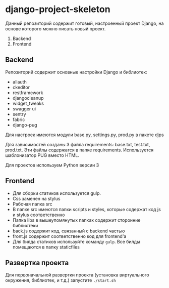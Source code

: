 # django-project-skeleton
Данный репозиторий содержит готовый, настроенный проект Django, на основе которого можно писать новый проект.

1. Backend
2. Frontend

## Backend

Репозиторий содержит основные настройки Django и библиотек:

- allauth
- ckeditor
- restframework
- djangocleanup
- widget_tweaks
- swagger ui
- sentry
- fabric
- django-pug

Для настроек имеются модули base.py, settings.py, prod.py в пакете djps

Для зависимостей созданы 3 файла requirements: base.txt, test.txt, prod.txt. Эти файлы содержатся в папке requirements.
Используется шаблонизатор PUG вместо HTML.

Для проектов используем Python версии 3


## Frontend

- Для сборки статиков используется gulp. 
- Css заменен на stylus
- Рабочая папка src
- В папке src имеются папки scripts и styles, которые содержат код js и stylus соответственно
- Папка libs в вышеупомянутых папках содержит сторонние библиотеки
- back.js содержит код, связанный с backend частью
- front.js содержит соответственно код для frontend'а
- Для билда статиков используйте команду `gulp`. Все билды помещаются в папку staticfiles


## Развертка проекта
Для первоначальной развертки проекта (установка виртуального окружения, библиотек, и т.д.) запустите `./start.sh`